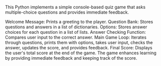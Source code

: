 This Python  implements a simple console-based quiz game that asks multiple-choice questions and provides immediate feedback.

Welcome Message: Prints a greeting to the player.
Question Bank: Stores questions and answers in a list of dictionaries.
Options: Stores answer choices for each question in a list of lists.
Answer Checking Function: Compares user input to the correct answer.
Main Game Loop: Iterates through questions, prints them with options, takes user input, checks the answer, updates the score, and provides feedback.
Final Score: Displays the user's total score at the end of the game.
The game enhances learning by providing immediate feedback and keeping track of the score.

